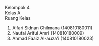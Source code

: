 Kelompok 4 <br> Kelas A <br> Ruang Kelas

1. Alfari Sidnan Ghilmana 	(140810180011)
2. Naufal Ariful Amri	(140810180009)
3. Ahmad Faaiz Al-auza'i	(140810180023)
